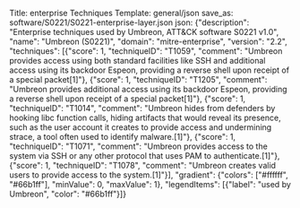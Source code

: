 Title: enterprise Techniques
Template: general/json
save_as: software/S0221/S0221-enterprise-layer.json
json: {"description": "Enterprise techniques used by Umbreon, ATT&CK software S0221 v1.0", "name": "Umbreon (S0221)", "domain": "mitre-enterprise", "version": "2.2", "techniques": [{"score": 1, "techniqueID": "T1059", "comment": "Umbreon provides access using both standard facilities like SSH and additional access using its backdoor Espeon, providing a reverse shell upon receipt of a special packet[1]"}, {"score": 1, "techniqueID": "T1205", "comment": "Umbreon provides additional access using its backdoor Espeon, providing a reverse shell upon receipt of a special packet[1]"}, {"score": 1, "techniqueID": "T1014", "comment": "Umbreon hides from defenders by hooking libc function calls, hiding artifacts that would reveal its presence, such as the user account it creates to provide access and undermining strace, a tool often used to identify malware.[1]"}, {"score": 1, "techniqueID": "T1071", "comment": "Umbreon provides access to the system via SSH or any other protocol that uses PAM to authenticate.[1]"}, {"score": 1, "techniqueID": "T1078", "comment": "Umbreon creates valid users to provide access to the system.[1]"}], "gradient": {"colors": ["#ffffff", "#66b1ff"], "minValue": 0, "maxValue": 1}, "legendItems": [{"label": "used by Umbreon", "color": "#66b1ff"}]}